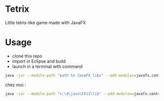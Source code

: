 # Tetrix
Little tetris-like game made with JavaFX

# Usage
* clone this repo
* import in Eclipse and build
* launch in a terminal with command

```bash
java -jar --module-path "path to JavaFX libs" --add-modules=javafx.controls,javafx.fxml .\petris.jar
````

chez moi :

```bash
java -jar --module-path "c:\d\java\FX11\lib" --add-modules=javafx.controls,javafx.fxml .\petris.jar
```
